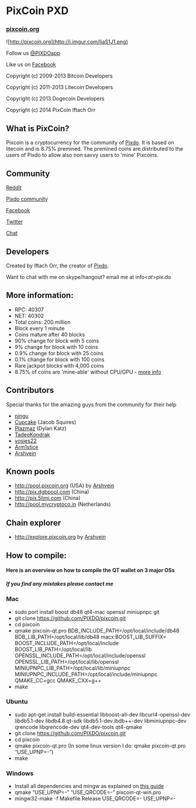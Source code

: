 # PixCoin PXD

### [pixcoin.org](http://pixcoin.org)

![http://pixcoin.org](http://i.imgur.com/IiaS1J1.png)

Follow us [@PIXDOapp](http://twitter.com/PIXDOApp)

Like us on [Facebook](http://facebook.com/PIXDOApp)

Copyright (c) 2009-2013 Bitcoin Developers

Copyright (c) 2011-2013 Litecoin Developers

Copyright (c) 2013 Dogecoin Developers

Copyright (c) 2014 PixCoin Iftach Orr

## What is PixCoin?

Pixcoin is a cryptocurrency for the community of [Pixdo](http://pix.do). It is based on litecoin and is 8.75% premined. The premined coins are distributed to the users of Pixdo to allow also non savvy users to 'mine' Pixcoins.


## Community

[Reddit](http://www.reddit.com/r/pixcoins)

[Pixdo community](http://pix.do/leaderboard)

[Facebook](http://facebook.com/PIXDOApp)

[Twitter](http://twitter.com/PIXDOApp)

[Chat](http://twitter.com/PIXDOApp)





## Developers

Created by Iftach Orr, the creator of [Pixdo](http://pix.do).

Want to chat with me on skype/hangout? email me at info<_at_>pix.do

## More information:

- RPC: 40307
- NET: 40302
- Total coins: 200 million
- Block every 1 minute
- Coins mature after 40 blocks
- 90% change for block with 5 coins
- 9% change for block with 10 coins
- 0.9% change for block with 25 coins
- 0.1% change for block with 100 coins
- Rare jackpot blocks with 4,000 coins
- 8.75% of coins are 'mine-able' without CPU/GPU - [more info](http://pix.do)



## Contributors

Special thanks for the amazing guys from the community for their help

- [pingu](http://www.pingu.net/official_pingu_website_flag_page.htm)
- [Cupcake](https://twitter.com/TheAltCupcake) (Jacob Squires)
- [Plazmaz](http://github.com/Plazmaz) (Dylan Katz)
- [TadeoKondrak](http://github.com/TadeoKondrak)
- [vosjes22](http://www.reddit.com/user/vosjes22/)
- [Arm1stice](https://github.com/Arm1stice)
- [Arshvein](http://twitter.com/arshvein)


## Known pools

- http://pool.pixcoin.org (USA) by [Arshvein](http://twitter.com/arshvein)
- http://pix.dgbpool.com (China)
- http://pix.5limi.com (China)
- http://pool.mycryptoco.in (Netherlands)

## Chain explorer

- http://explore.pixcoin.org by [Arshvein](http://twitter.com/arshvein)

## How to compile:
#### Here is an overview on how to compile the QT wallet on 3 major OSs
##### If you find any mistakes please contact me

### Mac

- sudo port install boost db48 qt4-mac openssl miniupnpc git
- git clone https://github.com/PIXDO/pixcoin.git
- cd pixcoin
- qmake pixcoin-qt.pro BDB_INCLUDE_PATH=/opt/local/include/db48 BDB_LIB_PATH=/opt/local/lib/db48 macx:BOOST_LIB_SUFFIX= BOOST_INCLUDE_PATH=/opt/local/include BOOST_LIB_PATH=/opt/local/lib OPENSSL_INCLUDE_PATH=/opt/local/include/openssl OPENSSL_LIB_PATH=/opt/local/lib/openssl MINIUPNPC_LIB_PATH=/opt/local/lib/miniupnpc MINIUPNPC_INCLUDE_PATH=/opt/local/include/miniupnpc QMAKE_CC=gcc QMAKE_CXX=g++
- make

### Ubuntu

- sudo apt-get install build-essential libboost-all-dev libcurl4-openssl-dev libdb5.1-dev libdb4.8 qt-sdk libdb5.1-dev ibdb++-dev libminiupnpc-dev qrencode libqrencode-dev qt4-dev-tools qt4-qmake
- git clone https://github.com/PIXDO/pixcoin.git
- cd pixcoin
- qmake pixcoin-qt.pro  (In some linux version I do: qmake pixcoin-qt.pro “USE_UPNP=-”)
- make

### Windows

- Install all dependencies and mingw as explained on [this guide](https://bitcointalk.org/index.php?topic=149479.0)
- qmake “USE_UPNP=-” “USE_QRCODE=-” pixcoin-qt-win.pro
- mingw32-make  -f Makefile.Release USE_QRCODE=- USE_UPNP=-



